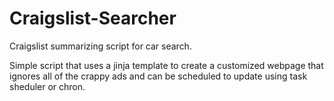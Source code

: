 # Craigslist-Searcher
Craigslist summarizing script for car search. 

Simple script that uses a jinja template to create a customized webpage that ignores all of the crappy ads and can be scheduled to update using task sheduler or chron.